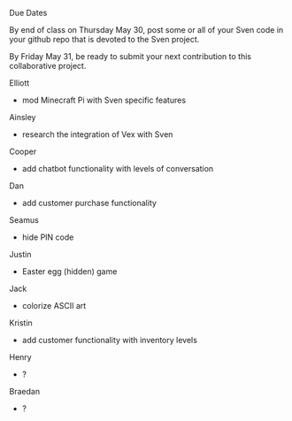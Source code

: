 Due Dates

By end of class on Thursday May 30, post some or all of your Sven code in your github repo that is devoted to the Sven project.

By Friday May 31, be ready to submit your next contribution to this collaborative project.

Elliott
- mod Minecraft Pi with Sven specific features

Ainsley
- research the integration of Vex with Sven

Cooper
- add chatbot functionality with levels of conversation

Dan
- add customer purchase functionality

Seamus
- hide PIN code

Justin
- Easter egg (hidden) game

Jack
- colorize ASCII art

Kristin
- add customer functionality with inventory levels

Henry
- ?

Braedan 
- ?
